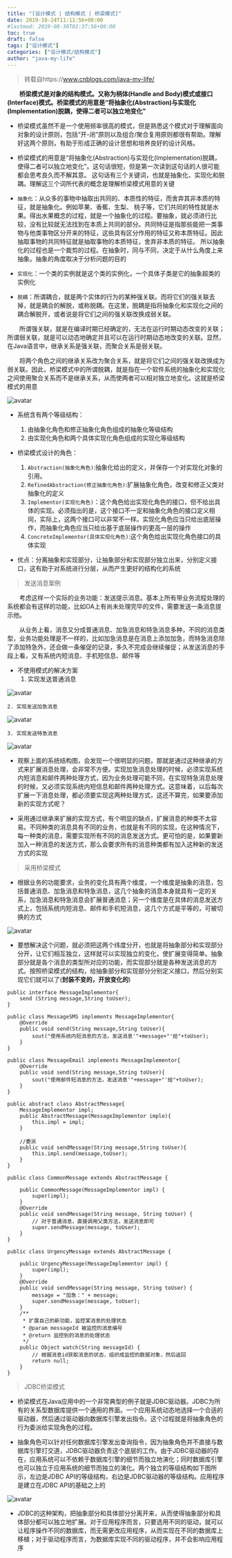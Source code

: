 ```yaml
---
title: "[设计模式 | 结构模式 | 桥梁模式]"
date: 2019-10-24T11:11:56+08:00
#lastmod: 2019-08-30T01:37:56+08:00
toc: true
draft: false
tags: ["设计模式"]
categories: ["设计模式/结构模式"]
author: "java-my-life"
---
```


> 转载自https://www.cnblogs.com/java-my-life/

**&emsp;&emsp;桥梁模式是对象的结构模式。又称为柄体(Handle and Body)模式或接口(Interface)模式。桥梁模式的用意是“将抽象化(Abstraction)与实现化(Implementation)脱耦，使得二者可以独立地变化”**

- 桥梁模式虽然不是一个使用频率很高的模式，但是熟悉这个模式对于理解面向对象的设计原则，包括“开-闭”原则以及组合/聚合复用原则都很有帮助。理解好这两个原则，有助于形成正确的设计思想和培养良好的设计风格。

- 桥梁模式的用意是“将抽象化(Abstraction)与实现化(Implementation)脱耦，使得二者可以独立地变化”。这句话很短，但是第一次读到这句话的人很可能都会思考良久而不解其意。
这句话有三个关键词，也就是抽象化、实现化和脱耦。理解这三个词所代表的概念是理解桥梁模式用意的关键

- `抽象化`：从众多的事物中抽取出共同的、本质性的特征，而舍弃其非本质的特征，就是抽象化。例如苹果、香蕉、生梨、 桃子等，它们共同的特性就是水果。得出水果概念的过程，就是一个抽象化的过程。要抽象，就必须进行比较，没有比较就无法找到在本质上共同的部分。共同特征是指那些能把一类事物与他类事物区分开来的特征，这些具有区分作用的特征又称本质特征。因此抽取事物的共同特征就是抽取事物的本质特征，舍弃非本质的特征。 所以抽象化的过程也是一个裁剪的过程。在抽象时，同与不同，决定于从什么角度上来抽象。抽象的角度取决于分析问题的目的
- `实现化`：一个类的实例就是这个类的实例化，一个具体子类是它的抽象超类的实例化
- `脱耦`：所谓耦合，就是两个实体的行为的某种强关联。而将它们的强关联去掉，就是耦合的解脱，或称脱耦。在这里，脱耦是指将抽象化和实现化之间的耦合解脱开，或者说是将它们之间的强关联改换成弱关联。

&emsp;&emsp;所谓强关联，就是在编译时期已经确定的，无法在运行时期动态改变的关联；所谓弱关联，就是可以动态地确定并且可以在运行时期动态地改变的关联。显然，在Java语言中，继承关系是强关联，而聚合关系是弱关联。

&emsp;&emsp;将两个角色之间的继承关系改为聚合关系，就是将它们之间的强关联改换成为弱关联。因此，桥梁模式中的所谓脱耦，就是指在一个软件系统的抽象化和实现化之间使用聚合关系而不是继承关系，从而使两者可以相对独立地变化。这就是桥梁模式的用意

![avatar](https://raw.githubusercontent.com/facedamon/MarkDownPhotos/master/Design-Patterns/Structural-Type/bridge/架构图.png)


- 系统含有两个等级结构：
    1. 由抽象化角色和修正抽象化角色组成的抽象化等级结构
    2. 由实现化角色和两个具体实现化角色组成的实现化等级结构

- 桥梁模式设计的角色：
    1. `Abstraction(抽象化角色)`:抽象化给出的定义，并保存一个对实现化对象的引用。
    2. `RefinedAbstraction(修正抽象化角色)`:扩展抽象化角色，改变和修正父类对抽象化的定义
    3. `Implementor(实现化角色)`：这个角色给出实现化角色的接口，但不给出具体的实现。必须指出的是，这个接口不一定和抽象化角色的接口定义相同，实际上，这两个接口可以非常不一样。实现化角色应当只给出底层操作，而抽象化角色应当只给出基于底层操作的更高一层的操作
    4. `ConcreteImplementor(具体实现化角色)`:这个角色给出实现化角色接口的具体实现

- 优点：分离抽象和实现部分，让抽象部分和实现部分独立出来，分别定义接口，这有助于对系统进行分层，从而产生更好的结构化的系统

> 发送消息案例

&emsp;&emsp;考虑这样一个实际的业务功能：发送提示消息。基本上所有带业务流程处理的系统都会有这样的功能，比如OA上有尚未处理完毕的文件，需要发送一条消息提示他。

&emsp;&emsp;从业务上看，消息又分成普通消息、加急消息和特急消息多种，不同的消息类型，业务功能处理是不一样的，比如加急消息是在消息上添加加急，而特急消息除了添加特急外，还会做一条催促的记录，多久不完成会继续催促；从发送消息的手段上看，又有系统内短消息、手机短信息、邮件等

- 不使用模式的解决方案
    1. 实现发送普通消息    

![avatar](https://raw.githubusercontent.com/facedamon/MarkDownPhotos/master/Design-Patterns/Structural-Type/bridge/发送普通消息.png)

    2. 实现发送加急消息

![avatar](https://raw.githubusercontent.com/facedamon/MarkDownPhotos/master/Design-Patterns/Structural-Type/bridge/发送加急消息.png)

    3. 实现发送特急消息

![avatar](https://raw.githubusercontent.com/facedamon/MarkDownPhotos/master/Design-Patterns/Structural-Type/bridge/特急消息.png)


- 观察上面的系统结构图，会发现一个很明显的问题，那就是通过这种继承的方式来扩展消息处理，会非常不方便。实现加急消息处理的时候，必须实现系统内短消息和邮件两种处理方式，因为业务处理可能不同，在实现特急消息处理的时候，又必须实现系统内短信息和邮件两种处理方式。这意味着，以后每次扩展一下消息处理，都必须要实现这两种处理方式，这还不算完，如果要添加新的实现方式呢？

- 采用通过继承来扩展的实现方式，有个明显的缺点，扩展消息的种类不太容易。不同种类的消息具有不同的业务，也就是有不同的实现，在这种情况下，每一种类的消息，需要实现所有不同的消息发送方式。更可怕的是，如果要新加入一种消息的发送方式，那么会要求所有的消息种类都有加入这种新的发送方式的实现

> 采用桥梁模式

- 根据业务的功能要求，业务的变化具有两个维度，一个维度是抽象的消息，包括普通消息、加急消息和特急消息，这几个抽象的消息本身就具有一定的关系，加急消息和特急消息会扩展普通消息；另一个维度是在具体的消息发送方式上，包括系统内短消息、邮件和手机短消息，这几个方式是平等的，可被切换的方式


![avatar](https://raw.githubusercontent.com/facedamon/MarkDownPhotos/master/Design-Patterns/Structural-Type/bridge/桥梁模式消息.png)

- 要想解决这个问题，就必须把这两个纬度分开，也就是将抽象部分和实现部分分开，让它们相互独立，这样就可以实现独立的变化，使扩展变得简单。抽象部分就是各个消息的类型所对应的功能，而实现部分就是各种发送消息的方式。按照桥梁模式的结构，给抽象部分和实现部分分别定义接口，然后分别实现它们就可以了(**封装不变的，开放变化的**)

```
public interface MessageImplementor{
    send (String message,String toUser);
}
```
```
public class MessageSMS implements MessageImplementor{
    @Override
    public void send(String message,String toUser){
        sout("使用系统内短消息的方法，发送消息'"+message+"'给"+toUser);
    }
}
```
```
public class MessageEmail implements MessageImplementor{
    @Override
    public void send(String message,String toUser){
        sout("使用邮件短消息的方法，发送消息'"+message+"'给"+toUser);
    }
}
```
```
public abstract class AbstractMessage{
    MessageImplementor impl;
    public AbstractMessage(MessageImplementor imple){
        this.impl = impl;
    }
    
    //委派
    public void sendMessage(String message,String toUser){
        this.impl.send(message,toUser);
    }
}
```
```
public class CommonMessage extends AbstractMessage {

    public CommonMessage(MessageImplementor impl) {
        super(impl);
    }
    @Override
    public void sendMessage(String message, String toUser) {
        // 对于普通消息，直接调用父类方法，发送消息即可
        super.sendMessage(message, toUser);
    }
}
```
```
public class UrgencyMessage extends AbstractMessage {

    public UrgencyMessage(MessageImplementor impl) {
        super(impl);
    }
    @Override
    public void sendMessage(String message, String toUser) {
        message = "加急：" + message;
        super.sendMessage(message, toUser);
    }
    /**
     * 扩展自己的新功能，监控某消息的处理状态
     * @param messageId 被监控的消息编号
     * @return 监控到的消息的处理状态
     */
    public Object watch(String messageId) {
        // 根据消息id获取消息的状态，组织成监控的数据对象，然后返回
        return null;
    }
}
```
> JDBC桥梁模式

- 桥梁模式在Java应用中的一个非常典型的例子就是JDBC驱动器。JDBC为所有的关系型数据库提供一个通用的界面。一个应用系统动态地选择一个合适的驱动器，然后通过驱动器向数据库引擎发出指令。这个过程就是将抽象角色的行为委派给实现角色的过程。

- 抽象角色可以针对任何数据库引擎发出查询指令，因为抽象角色并不直接与数据库引擎打交道，JDBC驱动器负责这个底层的工作。由于JDBC驱动器的存在，应用系统可以不依赖于数据库引擎的细节而独立地演化；同时数据库引擎也可以独立于应用系统的细节而独立的演化。两个独立的等级结构如下图所示，左边是JDBC API的等级结构，右边是JDBC驱动器的等级结构。应用程序是建立在JDBC API的基础之上的

![avatar](https://raw.githubusercontent.com/facedamon/MarkDownPhotos/master/Design-Patterns/Structural-Type/bridge/jdbc.png)

- JDBC的这种架构，把抽象部分和具体部分分离开来，从而使得抽象部分和具体部分都可以独立地扩展。对于应用程序而言，只要选用不同的驱动，就可以让程序操作不同的数据库，而无需更改应用程序，从而实现在不同的数据库上移植；对于驱动程序而言，为数据库实现不同的驱动程序，并不会影响应用程序